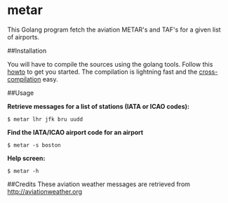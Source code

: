 # metar

This Golang program fetch the aviation METAR's and TAF's for a given list of airports.

##Installation

You will have to compile the sources using the golang tools. Follow this [howto](https://golang.org/doc/code.html) to get you started. The compilation is lightning fast and the [cross-compilation](http://dave.cheney.net/2015/08/22/cross-compilation-with-go-1-5) easy.

##Usage

**Retrieve messages for a list of stations (IATA or ICAO codes):**

```$ metar lhr jfk bru uudd```


**Find the IATA/ICAO airport code for an airport**

```$ metar -s boston```

**Help screen:**

```$ metar -h```

##Credits
These aviation weather messages are retrieved from http://aviationweather.org
